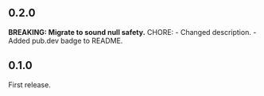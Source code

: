 ## 0.2.0
**BREAKING: Migrate to sound null safety.**
CHORE:
    - Changed description.
    - Added pub.dev badge to README.

## 0.1.0
First release.
